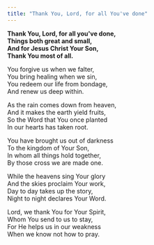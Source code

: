 ```yaml
---
title: "Thank You, Lord, for all You've done"
---
```


**Thank You, Lord, for all you've done,   
Things both great and small,   
And for Jesus Christ Your Son,   
Thank You most of all.**

You forgive us when we falter,   
You bring healing when we sin,   
You redeem our life from bondage,   
And renew us deep within.

As the rain comes down from heaven,   
And it makes the earth yield fruits,   
So the Word that You once planted   
In our hearts has taken root.

You have brought us out of darkness   
To the kingdom of Your Son,   
In whom all things hold together,   
By those cross we are made one.

While the heavens sing Your glory   
And the skies proclaim Your work,   
Day to day takes up the story,   
Night to night declares Your Word.

Lord, we thank You for Your Spirit,   
Whom You send to us to stay,   
For He helps us in our weakness   
When we know not how to pray.

